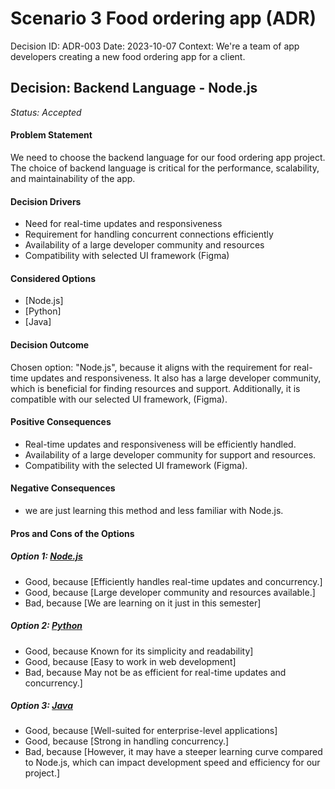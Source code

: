 # Scenario 3 Food ordering app (ADR)

Decision ID: ADR-003
Date: 2023-10-07
Context: We're a team of app developers creating a new food ordering app for a client.

## Decision:  Backend Language - Node.js

*Status: Accepted*

#### Problem Statement

We need to choose the backend language for our food ordering app project. The choice of backend language is critical for the performance, scalability, and maintainability of the app.

####  Decision Drivers 

- Need for real-time updates and responsiveness
- Requirement for handling concurrent connections efficiently
- Availability of a large developer community and resources
- Compatibility with selected UI framework (Figma)

####  Considered Options

* [Node.js]
* [Python]
* [Java]


####  Decision Outcome

Chosen option: "Node.js", because it aligns with the requirement for real-time updates and responsiveness. It also has a large developer community, which is beneficial for finding resources and support. Additionally, it is compatible with our selected UI framework, (Figma).

####  Positive Consequences

- Real-time updates and responsiveness will be efficiently handled.
- Availability of a large developer community for support and resources.
- Compatibility with the selected UI framework (Figma).


#### Negative Consequences

- we are just learning this method and less familiar with Node.js.

####  Pros and Cons of the Options

#####  *Option 1: [Node.js](https://www.w3schools.com/nodejs/)*

* Good, because [Efficiently handles real-time updates and concurrency.]
* Good, because [Large developer community and resources available.]
* Bad, because [We are learning on it just in this semester]


#####   *Option 2: [Python](https://www.w3schools.com/python/)*

* Good, because Known for its simplicity and readability]
* Good, because [Easy to work in web development]
* Bad, because May not be as efficient for real-time updates and concurrency.]


#####   *Option 3: [Java](https://www.w3schools.com/js/)*

* Good, because [Well-suited for enterprise-level applications]
* Good, because [Strong in handling concurrency.]
* Bad, because [However, it may have a steeper learning curve compared to Node.js, which can impact development speed and efficiency for our project.]


